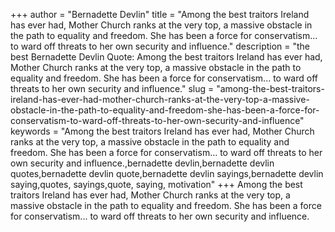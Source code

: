 +++
author = "Bernadette Devlin"
title = "Among the best traitors Ireland has ever had, Mother Church ranks at the very top, a massive obstacle in the path to equality and freedom. She has been a force for conservatism... to ward off threats to her own security and influence."
description = "the best Bernadette Devlin Quote: Among the best traitors Ireland has ever had, Mother Church ranks at the very top, a massive obstacle in the path to equality and freedom. She has been a force for conservatism... to ward off threats to her own security and influence."
slug = "among-the-best-traitors-ireland-has-ever-had-mother-church-ranks-at-the-very-top-a-massive-obstacle-in-the-path-to-equality-and-freedom-she-has-been-a-force-for-conservatism-to-ward-off-threats-to-her-own-security-and-influence"
keywords = "Among the best traitors Ireland has ever had, Mother Church ranks at the very top, a massive obstacle in the path to equality and freedom. She has been a force for conservatism... to ward off threats to her own security and influence.,bernadette devlin,bernadette devlin quotes,bernadette devlin quote,bernadette devlin sayings,bernadette devlin saying,quotes, sayings,quote, saying, motivation"
+++
Among the best traitors Ireland has ever had, Mother Church ranks at the very top, a massive obstacle in the path to equality and freedom. She has been a force for conservatism... to ward off threats to her own security and influence.
